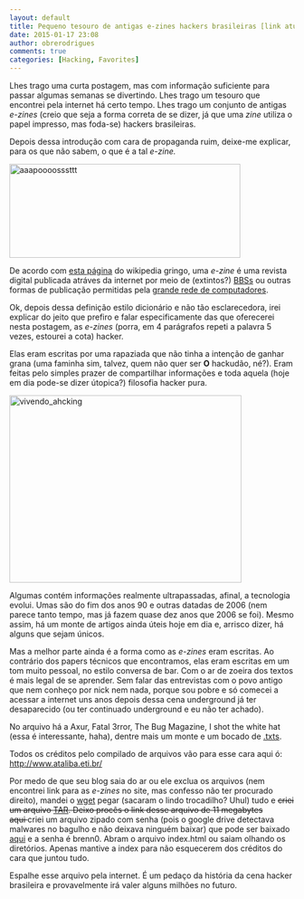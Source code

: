 ```yaml
---
layout: default
title: Pequeno tesouro de antigas e-zines hackers brasileiras [link atualizado - 2018]
date: 2015-01-17 23:08
author: obrerodrigues
comments: true
categories: [Hacking, Favorites]
---
```

Lhes trago uma curta postagem, mas com informação suficiente para passar algumas semanas se divertindo. Lhes trago um tesouro que encontrei pela internet há certo tempo. Lhes trago um conjunto de antigas <em>e-zines</em> (creio que seja a forma correta de se dizer, já que uma <em>zine</em> utiliza o papel impresso, mas foda-se) hackers brasileiras.

Depois dessa introdução com cara de propaganda ruim, deixe-me explicar, para os que não sabem, o que é a tal <em>e-zine.</em>

<a href="https://brenn0.files.wordpress.com/2015/01/aaapoooosssttt.png"><img class=" wp-image-1075 aligncenter" src="https://image.ibb.co/h4cE2T/aaapoooosssttt.png" alt="aaapoooosssttt" width="408" height="166" /></a>

De acordo com <a href="http://en.wikipedia.org/wiki/Online_magazine" target="_blank" rel="noopener">esta página</a> do wikipedia gringo, uma <em>e-zine</em> é uma revista digital publicada atráves da internet por meio de (extintos?) <a href="http://pt.wikipedia.org/wiki/Bulletin_board_system" target="_blank" rel="noopener">BBSs</a> ou outras formas de publicação permitidas pela <a href="http://pt.wikipedia.org/wiki/Internet" target="_blank" rel="noopener">grande rede de computadores</a>.

Ok, depois dessa definição estilo dicionário e não tão esclarecedora, irei explicar do jeito que prefiro e falar especificamente das que oferecerei nesta postagem, as <em>e-zines</em> (porra, em 4 parágrafos repeti a palavra 5 vezes, estourei a cota) hacker.

<!--more-->

Elas eram escritas por uma rapaziada que não tinha a intenção de ganhar grana (uma faminha sim, talvez, quem não quer ser <strong>O</strong> hackudão, né?). Eram feitas pelo simples prazer de compartilhar informações e toda aquela (hoje em dia pode-se dizer útopica?) filosofia hacker pura.

<a href="https://brenn0.files.wordpress.com/2015/01/vivendo_ahcking.png"><img class=" wp-image-1078 aligncenter" src="https://image.ibb.co/hm28U8/vivendo_ahcking.png" alt="vivendo_ahcking" width="410" height="331" /></a>

Algumas contém informações realmente ultrapassadas, afinal, a tecnologia evolui. Umas são do fim dos anos 90 e outras datadas de 2006 (nem parece tanto tempo, mas já fazem quase dez anos que 2006 se foi). Mesmo assim, há um monte de artigos ainda úteis hoje em dia e, arrisco dizer, há alguns que sejam únicos.

Mas a melhor parte ainda é a forma como as <em>e-zines</em> eram escritas. Ao contrário dos papers técnicos que encontramos, elas eram escritas em um tom muito pessoal, no estilo conversa de bar. Com o ar de zoeira dos textos é mais legal de se aprender. Sem falar das entrevistas com o povo antigo que nem conheço por nick nem nada, porque sou pobre e só comecei a acessar a internet uns anos depois dessa cena underground já ter desaparecido (ou ter continuado underground e eu não ter achado).

No arquivo há a Axur, Fatal 3rror, The Bug Magazine, I shot the white hat (essa é interessante, haha), dentre mais um monte e um bocado de <a href="http://pt.wikipedia.org/wiki/Arquivo_de_texto" target="_blank" rel="noopener">.txts</a>.

Todos os créditos pelo compilado de arquivos vão para esse cara aqui ó: <a href="http://www.ataliba.eti.br/" target="_blank" rel="noopener">http://www.ataliba.eti.br/</a>

Por medo de que seu blog saia do ar ou ele exclua os arquivos (nem encontrei link para as <em>e-zines</em> no site, mas confesso não ter procurado direito), mandei o <a href="http://pt.wikipedia.org/wiki/Wget" target="_blank" rel="noopener">wget</a> pegar (sacaram o lindo trocadilho? Uhul) tudo e <del>criei um arquivo <a href="http://pt.wikipedia.org/wiki/TAR" target="_blank" rel="noopener">TAR</a>. Deixo procês o link desse arquivo de 11 megabytes aqui </del>criei um arquivo zipado com senha (pois o google drive detectava malwares no bagulho e não deixava ninguém baixar) que pode ser baixado <a href="https://drive.google.com/file/d/1IWEWFQbwxBAGV7Gl_V1jlVFG0rI9_moK/view?usp=sharing" target="_blank" rel="noopener">aqui</a> e a senha é brenn0. Abram o arquivo index.html ou saiam olhando os diretórios. Apenas mantive a index para não esquecerem dos créditos do cara que juntou tudo.

Espalhe esse arquivo pela internet. É um pedaço da história da cena hacker brasileira e provavelmente irá valer alguns milhões no futuro.
